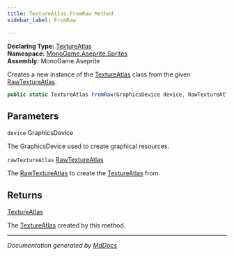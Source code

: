 ```yaml
---
title: TextureAtlas.FromRaw Method
sidebar_label: FromRaw

---
```


**Declaring Type:** [TextureAtlas](../)  
**Namespace:** [MonoGame.Aseprite.Sprites](../../)  
**Assembly:** MonoGame.Aseprite

Creates a new instance of the [TextureAtlas](../) class from the given [RawTextureAtlas](../../../RawTypes/RawTextureAtlas/).

```csharp
public static TextureAtlas FromRaw(GraphicsDevice device, RawTextureAtlas rawTextureAtlas);
```

## Parameters

`device`  GraphicsDevice

The GraphicsDevice used to create graphical resources.

`rawTextureAtlas`  [RawTextureAtlas](../../../RawTypes/RawTextureAtlas/)

The [RawTextureAtlas](../../../RawTypes/RawTextureAtlas/) to create the [TextureAtlas](../) from.

## Returns

[TextureAtlas](../)

The [TextureAtlas](../) created by this method.

___

*Documentation generated by [MdDocs](https://github.com/ap0llo/mddocs)*
